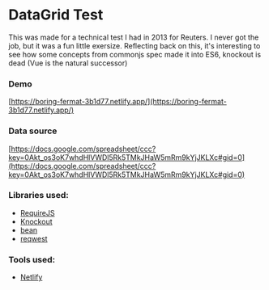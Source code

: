 # DataGrid Test

This was made for a technical test I had in 2013 for Reuters. I never got the job, but it was a fun little exersize.
Reflecting back on this, it's interesting to see how some concepts from commonjs spec made it into ES6, knockout is dead (Vue is the natural successor)

### Demo

[https://boring-fermat-3b1d77.netlify.app/](https://boring-fermat-3b1d77.netlify.app/)

### Data source

[https://docs.google.com/spreadsheet/ccc?key=0Akt_os3oK7whdHlVWDl5Rk5TMkJHaW5mRm9kYjJKLXc#gid=0](https://docs.google.com/spreadsheet/ccc?key=0Akt_os3oK7whdHlVWDl5Rk5TMkJHaW5mRm9kYjJKLXc#gid=0)

### Libraries used:

- [RequireJS](http://www.requirejs.org/)
- [Knockout](http://knockoutjs.com/)
- [bean](https://github.com/fat/bean)
- [reqwest](https://github.com/ded/reqwest)

### Tools used:
- [Netlify](https://www.netlify.com/)
